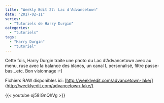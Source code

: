 ```yaml
---
title: "Weekly Edit 27: Lac d'Advancetown"
date: "2017-02-11"
series:
  - "Tutoriels de Harry Durgin"
categories: 
  - "tutoriels"
tags: 
  - "Harry Durgin"
  - "tutoriel"
---
```


Cette fois, Harry Durgin traite une photo du Lac d'Advancetown avec au menu, ruse avec la balance des blancs, un canal L personalisé, filtre passe-bas...etc. Bon visionnage :-)

Fichiers RAW disponibles ici: [http://weeklyedit.com/advancetown-lake/](http://weeklyedit.com/advancetown-lake/)

{{< youtube oj58IGnQhVg >}}
